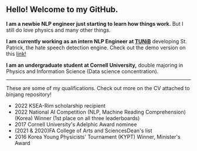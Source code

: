 ## Hello! Welcome to my GitHub.

**I am a newbie NLP engineer just starting to learn how things work.** But I still do love physics and many other things.

**I am currently working as an intern NLP Engineer at [TUNiB](https://github.com/tunib-ai)** developing St. Patrick, the hate speech detection engine. Check out the demo version on this [link!](https://demo.tunib.ai/safety)

**I am an undergraduate student at Cornell University,** double majoring in Physics and Information Science (Data science concentration).

---

These are some of my qualifications. Check out more on the CV attached to binjang repository!
- 2022 KSEA-Rim scholarship recipient
- 2022 National AI Competition (NLP, Machine Reading Comprehension) (Korea) Winner (1st place on all three leaderboards)
- 2017 Cornell University's Adelphic Award nominee
- (2021 & 2020)FA College of Arts and SciencesDean's list
- 2016 Korea Young Physicists' Tournament (KYPT) Winner, Minister's Award


<!--
**binjang/binjang** is a ✨ _special_ ✨ repository because its `README.md` (this file) appears on your GitHub profile.

Here are some ideas to get you started:

- 🔭 I’m currently working on ...
- 🌱 I’m currently learning ...
- 👯 I’m looking to collaborate on ...
- 🤔 I’m looking for help with ...
- 💬 Ask me about ...
- 📫 How to reach me: ...
- 😄 Pronouns: ...
- ⚡ Fun fact: ...
-->
